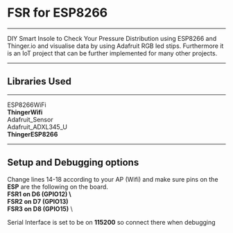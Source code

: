 # FSR for ESP8266
_____________________________________________________________________________
DIY Smart Insole to Check Your Pressure Distribution using ESP8266 and Thinger.io and visualise data by using Adafruit RGB led stips. Furthermore it is an IoT project that can be further implemented for many other projects.
____________________________________________________________________________

## Libraries Used
____________________________________________________________________________
ESP8266WiFi \
__ThingerWifi__ \
Adafruit_Sensor \
Adafruit_ADXL345_U \
__ThingerESP8266__
____________________________________________________________________________
## Setup and Debugging options
Change lines 14-18 according to your AP (Wifi) and make sure pins on the __ESP__ are the following on the board. \
__FSR1 on D6 (GPIO12) \  
FSR2 on D7 (GPIO13) \
FSR3 on D8 (GPIO15)__  \
 
 Serial Interface is set to be on __115200__ so connect there when debugging 
